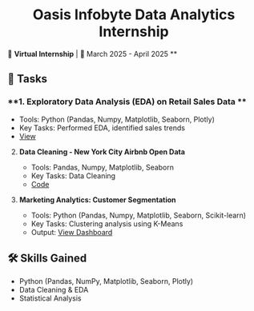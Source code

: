 
# <h1 align="center"> Oasis Infobyte Data Analytics Internship</h1>

📍 **Virtual Internship** | 📅 March 2025 - April 2025 **

## 🔷 Tasks
### **1. Exploratory Data Analysis (EDA) on Retail Sales Data **  
   - Tools: Python (Pandas, Numpy, Matplotlib, Seaborn, Plotly)
   - Key Tasks: Performed EDA, identified sales trends
   - [View](./sales_analysis.ipynb)

2. **Data Cleaning - New York City Airbnb Open Data**  
   - Tools: Pandas, Numpy, Matplotlib, Seaborn
   - Key Tasks: Data Cleaning
   - [Code](./customer_segmentation.ipynb)

3. **Marketing Analytics: Customer Segmentation**  
   - Tools: Python (Pandas, Numpy, Matplotlib, Seaborn, Scikit-learn)
   - Key Tasks: Clustering analysis using K-Means
   - Output: [View Dashboard](./dashboard/README.md)

## 🛠 Skills Gained
- Python (Pandas, NumPy, Matplotlib, Seaborn, Plotly)
- Data Cleaning & EDA
- Statistical Analysis




